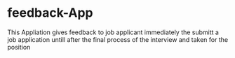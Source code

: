 # feedback-App
This Appliation gives feedback to job applicant  immediately the submitt a job application untill after the final process of the interview and taken for the position
